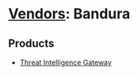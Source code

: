 # [Vendors](README.md): Bandura

## Products

- [Threat Intelligence Gateway](../products/e33f1966-bba7-49e1-8a70-1a8ed8b55a42.md)
